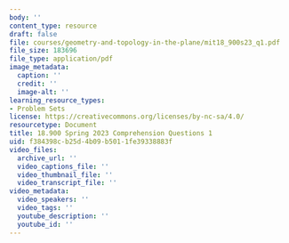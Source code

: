 ```yaml
---
body: ''
content_type: resource
draft: false
file: courses/geometry-and-topology-in-the-plane/mit18_900s23_q1.pdf
file_size: 183696
file_type: application/pdf
image_metadata:
  caption: ''
  credit: ''
  image-alt: ''
learning_resource_types:
- Problem Sets
license: https://creativecommons.org/licenses/by-nc-sa/4.0/
resourcetype: Document
title: 18.900 Spring 2023 Comprehension Questions 1
uid: f384398c-b25d-4b09-b501-1fe39338883f
video_files:
  archive_url: ''
  video_captions_file: ''
  video_thumbnail_file: ''
  video_transcript_file: ''
video_metadata:
  video_speakers: ''
  video_tags: ''
  youtube_description: ''
  youtube_id: ''
---
```

